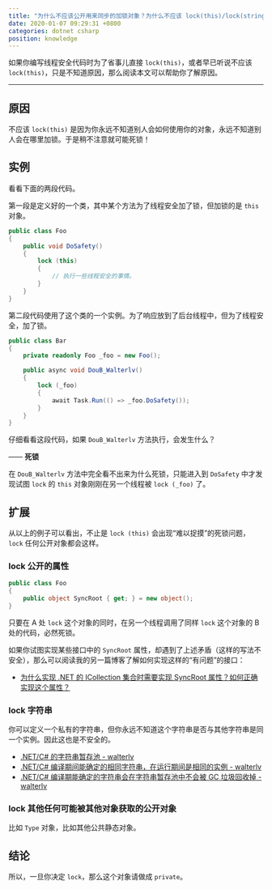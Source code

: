 ```yaml
---
title: "为什么不应该公开用来同步的加锁对象？为什么不应该 lock(this)/lock(string) 或者 lock 任何非私有对象？"
date: 2020-01-07 09:29:31 +0800
categories: dotnet csharp
position: knowledge
---
```


如果你编写线程安全代码时为了省事儿直接 `lock(this)`，或者早已听说不应该 `lock(this)`，只是不知道原因，那么阅读本文可以帮助你了解原因。

---

<div id="toc"></div>

## 原因

不应该 `lock(this)` 是因为你永远不知道别人会如何使用你的对象，永远不知道别人会在哪里加锁。于是稍不注意就可能死锁！

## 实例

看看下面的两段代码。

第一段是定义好的一个类，其中某个方法为了线程安全加了锁，但加锁的是 `this` 对象。

```csharp
public class Foo
{
    public void DoSafety()
    {
        lock (this)
        {
            // 执行一些线程安全的事情。
        }
    }
}
```

第二段代码使用了这个类的一个实例。为了响应放到了后台线程中，但为了线程安全，加了锁。

```csharp
public class Bar
{
    private readonly Foo _foo = new Foo();

    public async void DouB_Walterlv()
    {
        lock (_foo)
        {
            await Task.Run(() => _foo.DoSafety());
        }
    }
}
```

仔细看看这段代码，如果 `DouB_Walterlv` 方法执行，会发生什么？

—— **死锁**

在 `DouB_Walterlv` 方法中完全看不出来为什么死锁，只能进入到 `DoSafety` 中才发现试图 `lock` 的 `this` 对象刚刚在另一个线程被 `lock (_foo)` 了。

## 扩展

从以上的例子可以看出，不止是 `lock (this)` 会出现“难以捉摸”的死锁问题，`lock` 任何公开对象都会这样。

### lock 公开的属性

```csharp
public class Foo
{
    public object SyncRoot { get; } = new object();
}
```

只要在 A 处 `lock` 这个对象的同时，在另一个线程调用了同样 `lock` 这个对象的 B 处的代码，必然死锁。

如果你试图实现某些接口中的 `SyncRoot` 属性，却遇到了上述矛盾（这样的写法不安全），那么可以阅读我的另一篇博客了解如何实现这样的“有问题”的接口：

- [为什么实现 .NET 的 ICollection 集合时需要实现 SyncRoot 属性？如何正确实现这个属性？](/post/sync-root-on-collections)

### lock 字符串

你可以定义一个私有的字符串，但你永远不知道这个字符串是否与其他字符串是同一个实例。因此这也是不安全的。

- [.NET/C# 的字符串暂存池 - walterlv](/post/string-intern-pool)
- [.NET/C# 编译期间能确定的相同字符串，在运行期间是相同的实例 - walterlv](/post/same-strings-at-compile-time-are-the-same-instances-at-runtime)
- [.NET/C# 编译期能确定的字符串会在字符串暂存池中不会被 GC 垃圾回收掉 - walterlv](/post/compile-time-strings-are-in-the-string-intern-pool)

### lock 其他任何可能被其他对象获取的公开对象

比如 `Type` 对象，比如其他公共静态对象。

## 结论

所以，一旦你决定 `lock`，那么这个对象请做成 `private`。

